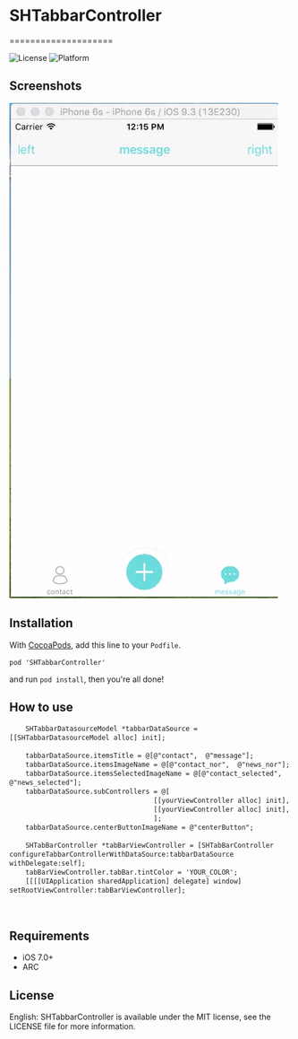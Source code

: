 # SHTabbarController
====================

![License](https://img.shields.io/cocoapods/l/TWPhotoPicker.svg)
![Platform](https://img.shields.io/cocoapods/p/TWPhotoPicker.svg)


## Screenshots
![image](https://github.com/harushuu/SHTabbarController/raw/master/Screenshots.gif)

## Installation

With [CocoaPods](http://cocoapods.org/), add this line to your `Podfile`.

```
pod 'SHTabbarController'
```

and run `pod install`, then you're all done!

## How to use

```objc
    SHTabbarDatasourceModel *tabbarDataSource = [[SHTabbarDatasourceModel alloc] init];

    tabbarDataSource.itemsTitle = @[@"contact",  @"message"];
    tabbarDataSource.itemsImageName = @[@"contact_nor",  @"news_nor"];
    tabbarDataSource.itemsSelectedImageName = @[@"contact_selected",  @"news_selected"];
    tabbarDataSource.subControllers = @[
                                    [[yourViewController alloc] init],
                                    [[yourViewController alloc] init],
                                    ];
    tabbarDataSource.centerButtonImageName = @"centerButton";

    SHTabBarController *tabBarViewController = [SHTabBarController configureTabbarControllerWithDataSource:tabbarDataSource withDelegate:self];
    tabBarViewController.tabBar.tintColor = 'YOUR_COLOR';
    [[[[UIApplication sharedApplication] delegate] window] setRootViewController:tabBarViewController];



```

## Requirements

* iOS 7.0+ 
* ARC

## License

English: SHTabbarController is available under the MIT license, see the LICENSE file for more information.     
